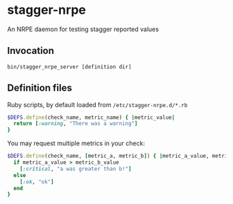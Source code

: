 # stagger-nrpe

An NRPE daemon for testing stagger reported values

## Invocation

`bin/stagger_nrpe_server [definition dir]`

## Definition files

Ruby scripts, by default loaded from `/etc/stagger-nrpe.d/*.rb`

```ruby
$DEFS.define(check_name, metric_name) { |metric_value|
  return [:warning, "There was a warning"]
}
```

You may request multiple metrics in your check:

```ruby
$DEFS.define(check_name, [metric_a, metric_b]) { |metric_a_value, metric_b_value|
  if metric_a_value > metric_b_value
    [:critical, "a was greater than b!"]
  else
    [:ok, "ok"]
  end
}
```
